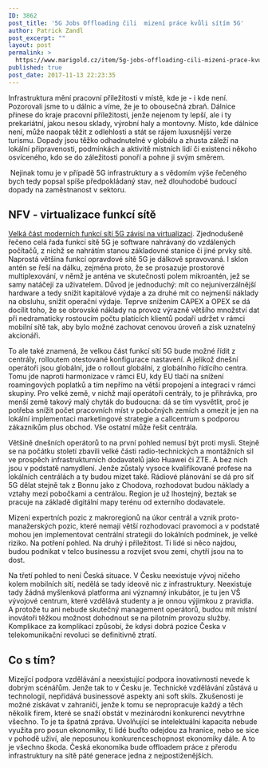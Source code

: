 ```yaml
---
ID: 3862
post_title: '5G Jobs Offloading čili  mizení práce kvůli sítím 5G'
author: Patrick Zandl
post_excerpt: ""
layout: post
permalink: >
  https://www.marigold.cz/item/5g-jobs-offloading-cili-mizeni-prace-kvuli-sitim-5g
published: true
post_date: 2017-11-13 22:23:35
---
```

<p>Infrastruktura mění pracovní příležitosti v místě, kde je - i kde není. Pozorovali jsme to u dálnic a víme, že je to obousečná zbraň. Dálnice přinese do kraje pracovní příležitosti, jenže nejenom ty lepší, ale i ty prekariátní, jakou nesou sklady, výrobní haly a montovny. Místo, kde dálnice není, může naopak těžit z odlehlosti a stát se rájem luxusnější verze turismu. Dopady jsou těžko odhadnutelné v globálu a zhusta záleží na lokální připravenosti, podmínkách a aktivitě místních lidí či existenci někoho osvíceného, kdo se do záležitosti ponoří a pohne ji svým směrem.</p>
<!--more-->
<p> Nejinak tomu je v případě 5G infrastruktury a s vědomím výše řečeného bych tedy popsal spíše předpokládaný stav, než dlouhodobé budoucí dopady na zaměstnanost v sektoru.</p>
<h2>NFV - virtualizace funkcí sítě</h2>
<p><a href="https://www.marigold.cz/item/5g-sdn-nebo-nfv-a-dalsi-tendence-osvobodit-mobilni-site">Velká část moderních funkcí sítí 5G závisí na virtualizaci</a>. Zjednodušeně řečeno celá řada funkcí sítě 5G je software nahrávaný do vzdálených počítačů, z nichž se nahrátím stanou základovné stanice či jiné prvky sítě. Naprostá většina funkcí opravdové sítě 5G je dálkově spravovaná. I sklon antén se řeší na dálku, zejména proto, že se prosazuje prostorové multiplexování, v němž je anténa ve skutečnosti polem mikroantén, jež se samy natáčejí za uživatelem. Důvod je jednoduchý: mít co nejuniverzálnější hardware a tedy snížit kapitálové výdaje a za druhé mít co nejmenší náklady na obsluhu, snížit operační výdaje. Teprve snížením CAPEX a OPEX se dá docílit toho, že se obrovské náklady na provoz výrazně většího množství dat při nedramaticky rostoucím počtu platících klientů podaří udržet v rámci mobilní sítě tak, aby bylo možné zachovat cenovou úroveň a zisk uznatelný akcionáři.</p>
<p>To ale také znamená, že velkou část funkcí sítí 5G bude možné řídit z centrály, rolloutem otestované konfigurace nastavení. A jelikož dnešní operátoři jsou globální, jde o rollout globální, z globálního řídícího centra. Tomu jde naproti harmonizace v rámci EU, kdy EU tlačí na snížení roamingových poplatků a tím nepřímo na větší propojení a integraci v rámci skupiny. Pro velké země, v nichž mají operátoři centrály, to je přihrávka, pro menší země takový malý chyták do budoucna: dá se tím vysvětlit, proč je potřeba snížit počet pracovních míst v pobočných zemích a omezit je jen na lokální implementaci marketingové strategie a callcentrum s podporou zákazníkům plus obchod. Vše ostatní může řešit centrála.</p>
<p>Většině dnešních operátorů to na první pohled nemusí být proti mysli. Stejně se na počátku století zbavili velké části radio-technických a montážních sil ve prospěch infrastrukturních dodavatelů jako Huawei či ZTE. A bez nich jsou v podstatě namydlení. Jenže zůstaly vysoce kvalifikované profese na lokálních centrálách a ty budou mizet také. Rádiové plánování se dá pro síť 5G dělat stejně tak z Bonnu jako z Chodova, rozhodovat budou náklady a vztahy mezi pobočkami a centrálou. Region je už lhostejný, beztak se pracuje na základě digitální mapy terénu od externího dodavatele.</p>
<p>Mizení expertních pozic z makroregionů na úkor centrál a vznik proto-manažerských pozic, které nemají větší rozhodovací pravomoci a v podstatě mohou jen implementovat centrální strategii do lokálních podmínek, je velké riziko. Na potření pohled. Na druhý i příležitost. Ti lidé si něco najdou, budou podnikat v telco businessu a rozvíjet svou zemi, chytří jsou na to dost.</p>
<p>Na třetí pohled to není Česká situace. V Česku neexistuje vývoj ničeho kolem mobilních sítí, nedělá se tady ideově nic z infrastruktury. Neexistuje tady žádná myšlenková platforma ani významný inkubátor, je tu jen VŠ vývojové centrum, které vzdělává studenty a je onnou výjimkou z pravidla. A protože tu ani nebude skutečný management operátorů, budou mít místní inovátoři těžkou možnost dohodnout se na pilotním provozu služby. Komplikace za komplikací způsobí, že kdysi dobrá pozice Česka v telekomunikační revoluci se definitivně ztratí.</p>
<h2>Co s tím?</h2>
<p>Mizející podpora vzdělávání a neexistující podpora inovativnosti nevede k dobrým scénářům. Jenže tak to v Česku je. Technické vzdělávání zůstává u technologií, nepřidává businessové aspekty ani soft skils. Zkušenosti je možné získávat v zahraničí, jenže k tomu se nepropracuje každý a těch několik firem, které se snaží obstát v mezinárodní konkurenci nevytrhne všechno. To je ta špatná zpráva. Uvolňující se intelektuální kapacita nebude využita pro posun ekonomiky, ti lidé buďto odejdou za hranice, nebo se sice v pohodě uživí, ale neposunou konkurenceschopnost ekonomiky dále. A to je všechno škoda. Česká ekonomika bude offloadem práce z přerodu infrastruktury na sítě páté generace jedna z nejpostiženějších.</p>